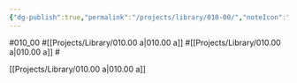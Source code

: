 ```yaml
---
{"dg-publish":true,"permalink":"/projects/library/010-00/","noteIcon":"0","created":"2023-12-28T00:47:21.179+09:00","updated":"2024-01-02T00:56:14.773+09:00"}
---
```


#010_00 #[[Projects/Library/010.00 a\|010.00 a]] #[[Projects/Library/010.00 a\|010.00 a]] #


[[Projects/Library/010.00 a\|010.00 a]]